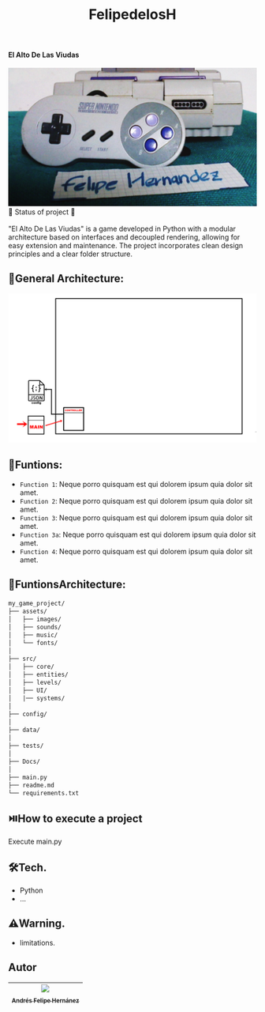 <h1 align="center"> FelipedelosH </h1>
<br>
<h4>El Alto De Las Viudas</h4>

![Banner](Docs/banner.png)
:construction: Status of project :construction:
<br><br>
"El Alto De Las Viudas" is a game developed in Python with a modular architecture based on interfaces and decoupled rendering, allowing for easy extension and maintenance. The project incorporates clean design principles and a clear folder structure.

## :hammer:General Architecture:

![General Architecture](Docs/ARCHITECTURE.png)

## :hammer:Funtions:

- `Function 1`: Neque porro quisquam est qui dolorem ipsum quia dolor sit amet.<br>
- `Function 2`: Neque porro quisquam est qui dolorem ipsum quia dolor sit amet.<br>
- `Function 3`: Neque porro quisquam est qui dolorem ipsum quia dolor sit amet.<br>
- `Function 3a`: Neque porro quisquam est qui dolorem ipsum quia dolor sit amet.<br>
- `Function 4`: Neque porro quisquam est qui dolorem ipsum quia dolor sit amet.<br>

## :hammer:FuntionsArchitecture:

```
my_game_project/
├── assets/          
│   ├── images/
│   ├── sounds/
│   ├── music/
│   └── fonts/
│
├── src/                   
│   ├── core/              
│   ├── entities/          
│   ├── levels/            
│   ├── UI/                
│   |── systems/           
│
├── config/         
│
├── data/                 
│
├── tests/                 
│
├── Docs/                  
│
├── main.py 
├── readme.md             
└── requirements.txt      
```

## :play_or_pause_button:How to execute a project

Execute main.py

## :hammer_and_wrench:Tech.

- Python
- ...

## :warning:Warning.

- limitations.

## Autor

| [<img src="https://avatars.githubusercontent.com/u/38327255?v=4" width=115><br><sub>Andrés Felipe Hernánez</sub>](https://github.com/felipedelosh)|
| :---: |